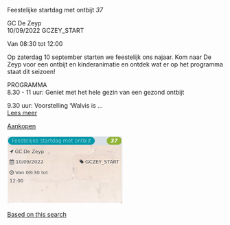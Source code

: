 Feestelijke startdag met ontbijt *37*

GC De Zeyp  
10/09/2022 GCZEY\_START  

Van 08:30 tot 12:00

  

  

Op zaterdag 10 september starten we feestelijk ons najaar. Kom naar De Zeyp voor een ontbijt en kinderanimatie en ontdek wat er op het programma staat dit seizoen!  
  
PROGRAMMA  
8.30 - 11 uur: Geniet met het hele gezin van een gezond ontbijt  
  
9.30 uur: Voorstelling ‘Walvis is  ...  
[Lees meer](https://tickets.vgc.be/activity/subscribe/GCZEY_START)

[Aankopen](https://tickets.vgc.be/ticketingActivity/subscribe/GCZEY_START)

![](80241.png)

[Based on this search](https://tickets.vgc.be/activity/index?&vrijeplaatsen=1&Age%5B%5D=4%2C6&entity=276)